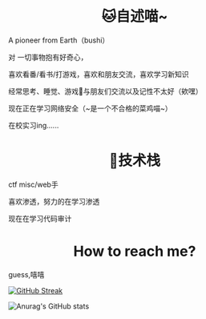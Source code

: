 
<h1 align="center">🐱自述喵~</h1>

<p>A pioneer from Earth（bushi）</p>

<p>对 一切事物抱有好奇心，</p>

<p>喜欢看番/看书/打游戏，喜欢和朋友交流，喜欢学习新知识</p>

<p>经常思考、睡觉、游戏🤺与朋友们交流以及记性不太好（欸嘿）</p>

<p>现在正在学习网络安全（~是一个不合格的菜鸡喵~）</p>

<p>在校实习ing......</p>

<h1 align="center">🔭技术栈</h1>

<p>ctf misc/web手</p>

<p>喜欢渗透，努力的在学习渗透</p>

<p>现在在学习代码审计</p>

<h1 align="center">How to reach me?</h1>

guess,嘻嘻

  

[![GitHub Streak](https://github-readme-streak-stats.herokuapp.com/?user=vernuser)](https://git.io/streak-stats)


![Anurag's GitHub stats](https://github-readme-stats.vercel.app/api?username=anuraghazra&show_icons=true&theme=shadow_blue)



<!--
**vernuser/Vernuser** is a ✨ _special_ ✨ repository because its `README.md` (this file) appears on your GitHub profile.

Here are some ideas to get you started:

- 🔭 I’m currently working on ...
- 🌱 I’m currently learning ...
- 👯 I’m looking to collaborate on ...
- 🤔 I’m looking for help with ...
- 💬 Ask me about ...
- 📫 How to reach me: ...
- 😄 Pronouns: ...
- ⚡ Fun fact: ...
-->
